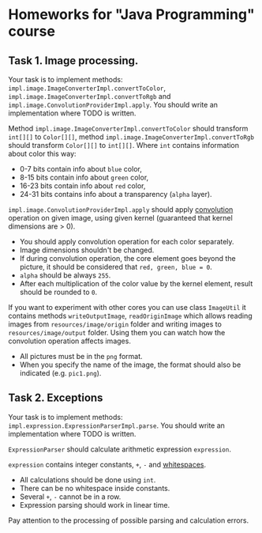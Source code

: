 # Homeworks for "Java Programming" course

## Task 1. Image processing.

Your task is to implement methods: `impl.image.ImageConverterImpl.convertToColor`, `impl.image.ImageConverterImpl.convertToRgb` and `impl.image.ConvolutionProviderImpl.apply`.
You should write an implementation where TODO is written.

Method `impl.image.ImageConverterImpl.convertToColor` should transform `int[][]` to `Color[][]`, method `impl.image.ImageConverterImpl.convertToRgb` should transform `Color[][]` to `int[][]`.
Where `int` contains information about color this way:
  * 0-7 bits contain info about `blue` color, 
  * 8-15 bits contain info about `green` color, 
  * 16-23 bits contain info about `red` color,
  * 24-31 bits contains info about a transparency (`alpha` layer).

`impl.image.ConvolutionProviderImpl.apply` should apply [convolution](https://en.wikipedia.org/wiki/Kernel_(image_processing)) operation
on given image, using given kernel (guaranteed that kernel dimensions are > 0).
  *  You should apply convolution operation for each color separately.
  *  Image dimensions shouldn't be changed.
  *  If during convolution operation, the core element goes beyond the picture, it should be considered that `red, green, blue = 0`.
  *  `alpha` should be always `255`.
  *  After each multiplication of the color value by the kernel element, result should be rounded to `0`.

If you want to experiment with other cores you can use class `ImageUtil` it contains methods `writeOutputImage`, `readOriginImage` 
which allows reading images from `resources/image/origin` folder and writing images to `resources/image/output` folder.
Using them you can watch how the convolution operation affects images. 
  *  All pictures must be in the `png` format.
  *  When you specify the name of the image, the format should also be indicated (e.g. `pic1.png`).
  
## Task 2. Exceptions

Your task is to implement methods: `impl.expression.ExpressionParserImpl.parse`.
You should write an implementation where TODO is written.

`ExpressionParser` should calculate arithmetic expression `expression`.

`expression` contains integer constants, `+`, `-` and [whitespaces](https://en.wikipedia.org/wiki/Whitespace_character).  
  * All calculations should be done using `int`.
  * There can be no whitespace inside constants.
  * Several `+`, `-` cannot be in a row.
  * Expression parsing should work in linear time.

Pay attention to the processing of possible parsing and calculation errors.